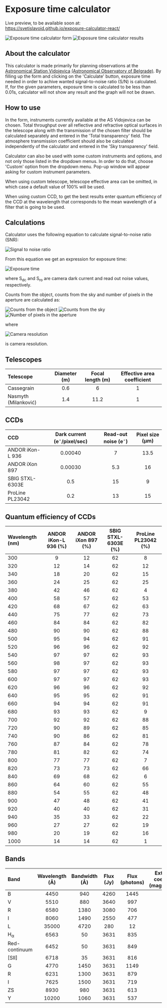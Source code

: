 # Exposure time calculator

Live preview, to be available soon at: https://svetislavoid.github.io/exposure-calculator-react/

![Exposure time calculator form](/src/img/exposureTimeCalculator1.png)
![Exposure time calculator results](/src/img/exposureTimeCalculator2.png)

## About the calculator

This calculator is made primarily for planning observations at the [Astronomical Station Vidojevica](http://vidojevica.aob.rs/) [(Astronomical Observatory of Belgrade)](http://aob.rs/). By filling up the form and clicking on the 'Calculate' button, exposure time needed in order to achive wanted signal-to-noise ratio (S/N) is calculated. If, for the given parameters, exposure time is calculated to be less than 0.01s, calculator will not show any result and the graph will not be drawn.

## How to use

In the form, instruments currently available at the AS Vidojevica can be chosen. Total throughput over all reflective and refractive optical surfaces in the telescope along with the transmission of the chosen filter should be calculated separately and entered in the 'Total transparency' field. The atmosphere transmission coefficient should also be calculated independently of the calculator and entered in the 'Sky transparency' field.

Calculator can also be used with some custom instruments and options, and not only those listed in the dropdown menus. In order to do that, choose 'Custom' option from the dropdown menu. Pop-up window will appear asking for custom instrument parameters.

When using custom telescope, telescope effective area can be omitted, in which case a default value of 100% will be used.

When using custom CCD, to get the best results enter quantum efficiency of the CCD at the wavelength that corresponds to the mean wavelength of a filter that is going to be used.

## Calculations

Calculator uses the following equation to calculate signal-to-noise ratio (SNR):

![Signal to noise ratio](/src/img/snr.png)

From this equation we get an expression for exposure time:

![Exposure time](/src/img/exposure.png)

where S<sub>dc</sub> and S<sub>ro</sub> are camera dark current and read out noise values, respectively.

Counts from the object, counts from the sky and number of pixels in the aperture are calculated as:

![Counts from the object](/src/img/objectSignal.png)
![Counts from the sky](/src/img/skySignal.png)
![Number of pixels in the aperture](/src/img/pixelNo.png)

where

![Camera resolution](/src/img/scale.png)

is camera resolution.

## Telescopes

| Telescope            | Diameter (m) | Focal length (m) | Effective area coefficient |
| :---                 | :----:       | :----:           | :----:                     |
| Cassegrain           | 0.6          | 6                | 1                          |
| Nasmyth (Milanković) | 1.4          | 11.2             | 1                          |

## CCDs

| CCD              | Dark current (e<sup>-</sup>/pixel/sec) | Read-out noise (e<sup>-</sup>) | Pixel size (&mu;m)|
| :---             | :----:                                 | :----:                         | :----:            |
| ANDOR iKon-L 936 | 0.00040                                | 7                              | 13.5              |
| ANDOR iXon 897   | 0.00030                                | 5.3                            | 16                |
| SBIG STXL-6303E  | 0.5                                    | 15                             | 9                 |
| ProLine PL23042  | 0.2                                    | 13                             | 15                |

## Quantum efficiency of CCDs

| Wavelength (nm) | ANDOR iKon-L 936 (%) | ANDOR iXon 897 (%) | SBIG STXL-6303E (%) | ProLine PL23042 (%) |
| :---            | :----:               | :----:             | :----:              | :----:              |
| 300             | 9                    | 12                 | 62                  | 8                   |
| 320             | 12                   | 14                 | 62                  | 12                  |
| 340             | 18                   | 20                 | 62                  | 15                  |
| 360             | 24                   | 25                 | 62                  | 25                  |
| 380             | 42                   | 46                 | 62                  | 4                   |
| 400             | 58                   | 57                 | 62                  | 53                  |
| 420             | 68                   | 67                 | 62                  | 63                  |
| 440             | 75                   | 77                 | 62                  | 73                  |
| 460             | 84                   | 84                 | 62                  | 82                  |
| 480             | 90                   | 90                 | 62                  | 88                  |
| 500             | 95                   | 94                 | 62                  | 91                  |
| 520             | 96                   | 96                 | 62                  | 92                  |
| 540             | 97                   | 97                 | 62                  | 93                  |
| 560             | 98                   | 97                 | 62                  | 93                  |
| 580             | 97                   | 97                 | 62                  | 93                  |
| 600             | 97                   | 97                 | 62                  | 93                  |
| 620             | 96                   | 96                 | 62                  | 92                  |
| 640             | 95                   | 95                 | 62                  | 91                  |
| 660             | 94                   | 94                 | 62                  | 91                  |
| 680             | 93                   | 93                 | 62                  | 9                   |
| 700             | 92                   | 92                 | 62                  | 88                  |
| 720             | 90                   | 89                 | 62                  | 85                  |
| 740             | 90                   | 86                 | 62                  | 81                  |
| 760             | 87                   | 84                 | 62                  | 78                  |
| 780             | 81                   | 82                 | 62                  | 74                  |
| 800             | 77                   | 77                 | 62                  | 7                   |
| 820             | 73                   | 73                 | 62                  | 66                  |
| 840             | 69                   | 68                 | 62                  | 6                   |
| 860             | 64                   | 60                 | 62                  | 55                  |
| 880             | 54                   | 55                 | 62                  | 48                  |
| 900             | 47                   | 48                 | 62                  | 41                  |
| 920             | 40                   | 40                 | 62                  | 31                  |
| 940             | 35                   | 33                 | 62                  | 22                  |
| 960             | 27                   | 27                 | 62                  | 19                  |
| 980             | 20                   | 19                 | 62                  | 16                  |
| 1000            | 14                   | 14                 | 62                  | 1                   |

## Bands

| Band                | Wavelength (&#8491;) | Bandwidth (&#8491;) | Flux (Jy) | Flux (photons) | Extinction coefficient (mag/airmass) |
| :---                | :----:               | :----:              | :----:    | :----:         | :----:                               |
| B                   | 4450                 | 940                 | 4260      | 1445           | 0.4                                  |
| V                   | 5510                 | 880                 | 3640      | 997            | 0.2                                  |
| R                   | 6580                 | 1380                | 3080      | 706            | 0.1                                  |
| I                   | 8060                 | 1490                | 2550      | 477            | 0.08                                 |
| L                   | 35000                | 4720                | 280       | 12             | 0                                    |
| H<sub>&alpha;</sub> | 6563                 | 50                  | 3631      | 835            | 0                                    |
| Red-continuum       | 6452                 | 50                  | 3631      | 849            | 0                                    |
| [SII]               | 6718                 | 35                  | 3631      | 816            | 0                                    |
| G                   | 4770                 | 1450                | 3631      | 1149           | 0                                    |
| R                   | 6231                 | 1300                | 3631      | 879            | 0                                    |
| I                   | 7625                 | 1500                | 3631      | 719            | 0                                    |
| ZS                  | 8930                 | 980                 | 3631      | 613            | 0                                    |
| Y                   | 10200                | 1060                | 3631      | 537            | 0                                    |
